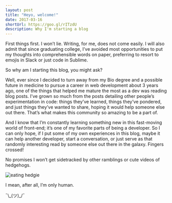 ```yaml
---
layout: post
title: "Heyo, welcome!"
date: 2017-03-16
shortUrl: https://goo.gl/rITzdU
description: Why I'm starting a blog
---
```


First things first.  I won’t lie. Writing, for me, does not come easily. I will also admit that since graduating college, I’ve avoided most opportunities to put my thoughts into comprehensible words on paper, preferring to resort to emojis in Slack or just code in Sublime.

So why am I starting this blog, you might ask? <!--more-->

Well, ever since I decided to turn away from my Bio degree and a possible future in medicine to pursue a career in web development about 3 years ago, one of the things that helped me mature the most as a dev was reading blog posts. I’ve grown so much from the posts detailing other people’s experimentation in code: things they’ve learned, things they’ve pondered, and just things they’ve wanted to share, hoping it would help someone else out there.  That’s what makes this community so amazing to be a part of.

And I know that I’m constantly learning something new in this fast-moving world of front-end; it’s one of my favorite parts of being a developer. So I can only hope, if I put some of my own experiences in this blog, maybe it can help another developer, start a conversation, or just serve as that randomly interesting read by someone else out there in the galaxy. Fingers crossed!

No promises I won’t get sidetracked by other ramblings or cute videos of hedgehogs.

![eating hedgie](/assets/eating-hedgie.gif)

I mean, after all, I’m only human.

¯&#92;&#95;(ツ)&#95;/¯

